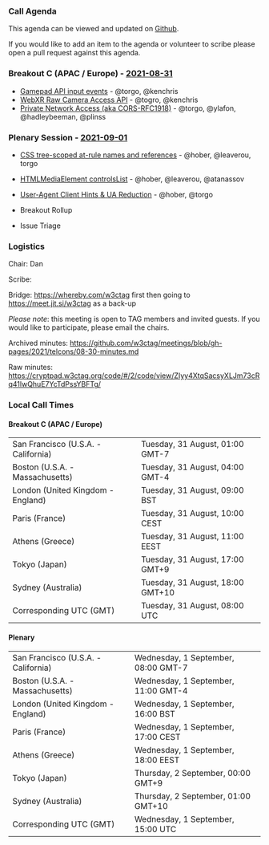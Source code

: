 ### Call Agenda

This agenda can be viewed and updated on [Github](https://github.com/w3ctag/meetings/blob/gh-pages/2021/telcons/08-30-agenda.md).

If you would like to add an item to the agenda or volunteer to scribe please open a pull request against this agenda.

### Breakout C (APAC / Europe) - [2021-08-31](https://www.timeanddate.com/worldclock/converter.html?iso=20210831T080000&p1=224&p2=43&p3=136&p4=195&p5=26&p6=248&p7=240)

* [Gamepad API input events](https://github.com/w3ctag/design-reviews/issues/662) - @torgo, @kenchris
* [WebXR Raw Camera Access API](https://github.com/w3ctag/design-reviews/issues/652) - @togro, @kenchris 
* [Private Network Access (aka CORS-RFC1918)](https://github.com/w3ctag/design-reviews/issues/572) - @torgo, @ylafon, @hadleybeeman, @plinss  

### Plenary Session - [2021-09-01](https://www.timeanddate.com/worldclock/converter.html?iso=20210901T150000&p1=224&p2=43&p3=136&p4=195&p5=26&p6=248&p7=240)

* [CSS tree-scoped at-rule names and references](https://github.com/w3ctag/design-reviews/issues/659) - @hober, @leaverou, torgo
* [HTMLMediaElement controlsList](https://github.com/w3ctag/design-reviews/issues/643) - @hober, @leaverou, @atanassov 
* [User-Agent Client Hints & UA Reduction](https://github.com/w3ctag/design-reviews/issues/640) - @hober, @torgo 

* Breakout Rollup
* Issue Triage

### Logistics

Chair: Dan

Scribe:

Bridge: https://whereby.com/w3ctag first then going to https://meet.jit.si/w3ctag as a back-up

*Please note*: this meeting is open to TAG members and invited guests. If you would like to participate, please email the chairs.

Archived minutes: https://github.com/w3ctag/meetings/blob/gh-pages/2021/telcons/08-30-minutes.md

Raw minutes: https://cryptpad.w3ctag.org/code/#/2/code/view/ZIyy4XtqSacsyXLJm73cRq41lwQhuE7YcTdPssYBFTg/


### Local Call Times

#### Breakout C (APAC / Europe)

<table>
<tr><td> San Francisco (U.S.A. - California) <td> Tuesday, 31 August, 01:00 GMT-7</td></tr>
<tr><td> Boston (U.S.A. - Massachusetts) <td> Tuesday, 31 August, 04:00 GMT-4</td></tr>
<tr><td> London (United Kingdom - England) <td> Tuesday, 31 August, 09:00 BST</td></tr>
<tr><td> Paris (France) <td> Tuesday, 31 August, 10:00 CEST</td></tr>
<tr><td> Athens (Greece) <td> Tuesday, 31 August, 11:00 EEST</td></tr>
<tr><td> Tokyo (Japan) <td> Tuesday, 31 August, 17:00 GMT+9</td></tr>
<tr><td> Sydney (Australia) <td> Tuesday, 31 August, 18:00 GMT+10</td></tr>
<tr><td> Corresponding UTC (GMT) <td> Tuesday, 31 August, 08:00 UTC</td></tr>
</table>

#### Plenary

<table>
<tr><td> San Francisco (U.S.A. - California) <td> Wednesday, 1 September, 08:00 GMT-7</td></tr>
<tr><td> Boston (U.S.A. - Massachusetts) <td> Wednesday, 1 September, 11:00 GMT-4</td></tr>
<tr><td> London (United Kingdom - England) <td> Wednesday, 1 September, 16:00 BST</td></tr>
<tr><td> Paris (France) <td> Wednesday, 1 September, 17:00 CEST</td></tr>
<tr><td> Athens (Greece) <td> Wednesday, 1 September, 18:00 EEST</td></tr>
<tr><td> Tokyo (Japan) <td> Thursday, 2 September, 00:00 GMT+9</td></tr>
<tr><td> Sydney (Australia) <td> Thursday, 2 September, 01:00 GMT+10</td></tr>
<tr><td> Corresponding UTC (GMT) <td> Wednesday, 1 September, 15:00 UTC</td></tr>
</table>
